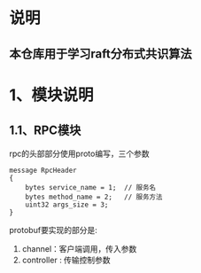 # 说明
## 本仓库用于学习raft分布式共识算法


# 1、模块说明
## 1.1、RPC模块
rpc的头部部分使用proto编写，三个参数
``` shell
message RpcHeader
{
    bytes service_name = 1;  // 服务名
    bytes method_name = 2;   // 服务方法
    uint32 args_size = 3;    
}
```
protobuf要实现的部分是:
1. channel：客户端调用，传入参数
2. controller : 传输控制参数